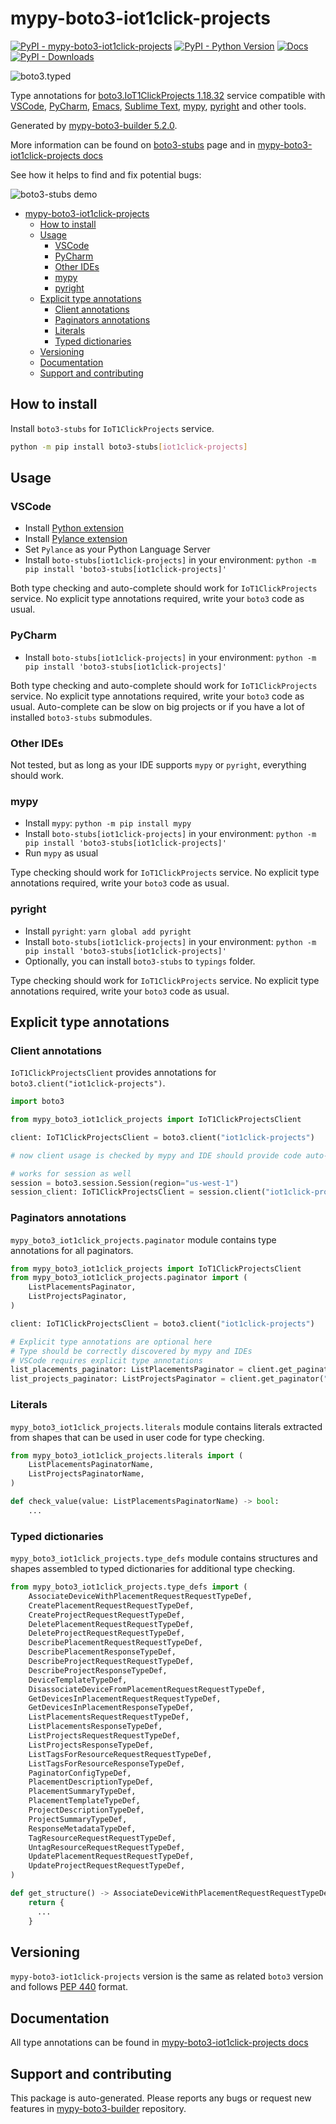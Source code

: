 <a id="mypy-boto3-iot1click-projects"></a>

# mypy-boto3-iot1click-projects

[![PyPI - mypy-boto3-iot1click-projects](https://img.shields.io/pypi/v/mypy-boto3-iot1click-projects.svg?color=blue)](https://pypi.org/project/mypy-boto3-iot1click-projects)
[![PyPI - Python Version](https://img.shields.io/pypi/pyversions/mypy-boto3-iot1click-projects.svg?color=blue)](https://pypi.org/project/mypy-boto3-iot1click-projects)
[![Docs](https://img.shields.io/readthedocs/mypy-boto3-builder.svg?color=blue)](https://mypy-boto3-builder.readthedocs.io/)
[![PyPI - Downloads](https://img.shields.io/pypi/dw/mypy-boto3-iot1click-projects?color=blue)](https://pypistats.org/packages/mypy-boto3-iot1click-projects)

![boto3.typed](https://github.com/vemel/mypy_boto3_builder/raw/master/logo.png)

Type annotations for
[boto3.IoT1ClickProjects 1.18.32](https://boto3.amazonaws.com/v1/documentation/api/1.18.32/reference/services/iot1click-projects.html#IoT1ClickProjects)
service compatible with [VSCode](https://code.visualstudio.com/),
[PyCharm](https://www.jetbrains.com/pycharm/),
[Emacs](https://www.gnu.org/software/emacs/),
[Sublime Text](https://www.sublimetext.com/),
[mypy](https://github.com/python/mypy),
[pyright](https://github.com/microsoft/pyright) and other tools.

Generated by
[mypy-boto3-builder 5.2.0](https://github.com/vemel/mypy_boto3_builder).

More information can be found on
[boto3-stubs](https://pypi.org/project/boto3-stubs/) page and in
[mypy-boto3-iot1click-projects docs](https://vemel.github.io/boto3_stubs_docs/mypy_boto3_iot1click_projects/)

See how it helps to find and fix potential bugs:

![boto3-stubs demo](https://github.com/vemel/mypy_boto3_builder/raw/master/demo.gif)

- [mypy-boto3-iot1click-projects](#mypy-boto3-iot1click-projects)
  - [How to install](#how-to-install)
  - [Usage](#usage)
    - [VSCode](#vscode)
    - [PyCharm](#pycharm)
    - [Other IDEs](#other-ides)
    - [mypy](#mypy)
    - [pyright](#pyright)
  - [Explicit type annotations](#explicit-type-annotations)
    - [Client annotations](#client-annotations)
    - [Paginators annotations](#paginators-annotations)
    - [Literals](#literals)
    - [Typed dictionaries](#typed-dictionaries)
  - [Versioning](#versioning)
  - [Documentation](#documentation)
  - [Support and contributing](#support-and-contributing)

<a id="how-to-install"></a>

## How to install

Install `boto3-stubs` for `IoT1ClickProjects` service.

```bash
python -m pip install boto3-stubs[iot1click-projects]
```

<a id="usage"></a>

## Usage

<a id="vscode"></a>

### VSCode

- Install
  [Python extension](https://marketplace.visualstudio.com/items?itemName=ms-python.python)
- Install
  [Pylance extension](https://marketplace.visualstudio.com/items?itemName=ms-python.vscode-pylance)
- Set `Pylance` as your Python Language Server
- Install `boto-stubs[iot1click-projects]` in your environment:
  `python -m pip install 'boto3-stubs[iot1click-projects]'`

Both type checking and auto-complete should work for `IoT1ClickProjects`
service. No explicit type annotations required, write your `boto3` code as
usual.

<a id="pycharm"></a>

### PyCharm

- Install `boto-stubs[iot1click-projects]` in your environment:
  `python -m pip install 'boto3-stubs[iot1click-projects]'`

Both type checking and auto-complete should work for `IoT1ClickProjects`
service. No explicit type annotations required, write your `boto3` code as
usual. Auto-complete can be slow on big projects or if you have a lot of
installed `boto3-stubs` submodules.

<a id="other-ides"></a>

### Other IDEs

Not tested, but as long as your IDE supports `mypy` or `pyright`, everything
should work.

<a id="mypy"></a>

### mypy

- Install `mypy`: `python -m pip install mypy`
- Install `boto-stubs[iot1click-projects]` in your environment:
  `python -m pip install 'boto3-stubs[iot1click-projects]'`
- Run `mypy` as usual

Type checking should work for `IoT1ClickProjects` service. No explicit type
annotations required, write your `boto3` code as usual.

<a id="pyright"></a>

### pyright

- Install `pyright`: `yarn global add pyright`
- Install `boto-stubs[iot1click-projects]` in your environment:
  `python -m pip install 'boto3-stubs[iot1click-projects]'`
- Optionally, you can install `boto3-stubs` to `typings` folder.

Type checking should work for `IoT1ClickProjects` service. No explicit type
annotations required, write your `boto3` code as usual.

<a id="explicit-type-annotations"></a>

## Explicit type annotations

<a id="client-annotations"></a>

### Client annotations

`IoT1ClickProjectsClient` provides annotations for
`boto3.client("iot1click-projects")`.

```python
import boto3

from mypy_boto3_iot1click_projects import IoT1ClickProjectsClient

client: IoT1ClickProjectsClient = boto3.client("iot1click-projects")

# now client usage is checked by mypy and IDE should provide code auto-complete

# works for session as well
session = boto3.session.Session(region="us-west-1")
session_client: IoT1ClickProjectsClient = session.client("iot1click-projects")
```

<a id="paginators-annotations"></a>

### Paginators annotations

`mypy_boto3_iot1click_projects.paginator` module contains type annotations for
all paginators.

```python
from mypy_boto3_iot1click_projects import IoT1ClickProjectsClient
from mypy_boto3_iot1click_projects.paginator import (
    ListPlacementsPaginator,
    ListProjectsPaginator,
)

client: IoT1ClickProjectsClient = boto3.client("iot1click-projects")

# Explicit type annotations are optional here
# Type should be correctly discovered by mypy and IDEs
# VSCode requires explicit type annotations
list_placements_paginator: ListPlacementsPaginator = client.get_paginator("list_placements")
list_projects_paginator: ListProjectsPaginator = client.get_paginator("list_projects")
```

<a id="literals"></a>

### Literals

`mypy_boto3_iot1click_projects.literals` module contains literals extracted
from shapes that can be used in user code for type checking.

```python
from mypy_boto3_iot1click_projects.literals import (
    ListPlacementsPaginatorName,
    ListProjectsPaginatorName,
)

def check_value(value: ListPlacementsPaginatorName) -> bool:
    ...
```

<a id="typed-dictionaries"></a>

### Typed dictionaries

`mypy_boto3_iot1click_projects.type_defs` module contains structures and shapes
assembled to typed dictionaries for additional type checking.

```python
from mypy_boto3_iot1click_projects.type_defs import (
    AssociateDeviceWithPlacementRequestRequestTypeDef,
    CreatePlacementRequestRequestTypeDef,
    CreateProjectRequestRequestTypeDef,
    DeletePlacementRequestRequestTypeDef,
    DeleteProjectRequestRequestTypeDef,
    DescribePlacementRequestRequestTypeDef,
    DescribePlacementResponseTypeDef,
    DescribeProjectRequestRequestTypeDef,
    DescribeProjectResponseTypeDef,
    DeviceTemplateTypeDef,
    DisassociateDeviceFromPlacementRequestRequestTypeDef,
    GetDevicesInPlacementRequestRequestTypeDef,
    GetDevicesInPlacementResponseTypeDef,
    ListPlacementsRequestRequestTypeDef,
    ListPlacementsResponseTypeDef,
    ListProjectsRequestRequestTypeDef,
    ListProjectsResponseTypeDef,
    ListTagsForResourceRequestRequestTypeDef,
    ListTagsForResourceResponseTypeDef,
    PaginatorConfigTypeDef,
    PlacementDescriptionTypeDef,
    PlacementSummaryTypeDef,
    PlacementTemplateTypeDef,
    ProjectDescriptionTypeDef,
    ProjectSummaryTypeDef,
    ResponseMetadataTypeDef,
    TagResourceRequestRequestTypeDef,
    UntagResourceRequestRequestTypeDef,
    UpdatePlacementRequestRequestTypeDef,
    UpdateProjectRequestRequestTypeDef,
)

def get_structure() -> AssociateDeviceWithPlacementRequestRequestTypeDef:
    return {
      ...
    }
```

<a id="versioning"></a>

## Versioning

`mypy-boto3-iot1click-projects` version is the same as related `boto3` version
and follows [PEP 440](https://www.python.org/dev/peps/pep-0440/) format.

<a id="documentation"></a>

## Documentation

All type annotations can be found in
[mypy-boto3-iot1click-projects docs](https://vemel.github.io/boto3_stubs_docs/mypy_boto3_iot1click_projects/)

<a id="support-and-contributing"></a>

## Support and contributing

This package is auto-generated. Please reports any bugs or request new features
in [mypy-boto3-builder](https://github.com/vemel/mypy_boto3_builder/issues/)
repository.
